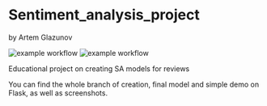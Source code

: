 # Sentiment_analysis_project
by Artem Glazunov

![example workflow](https://github.com/art-glazunov/Santiment-analysis-project/actions/workflows/CI-CD-pipe.yml/badge.svg)
![example workflow](https://github.com/art-glazunov/Santiment-analysis-project/actions/workflows/CI-CD-pipe-docker.yml/badge.svg)

Educational project on creating SA models for reviews

You can find the whole branch of creation, final model and simple demo on Flask, as well as screenshots.


